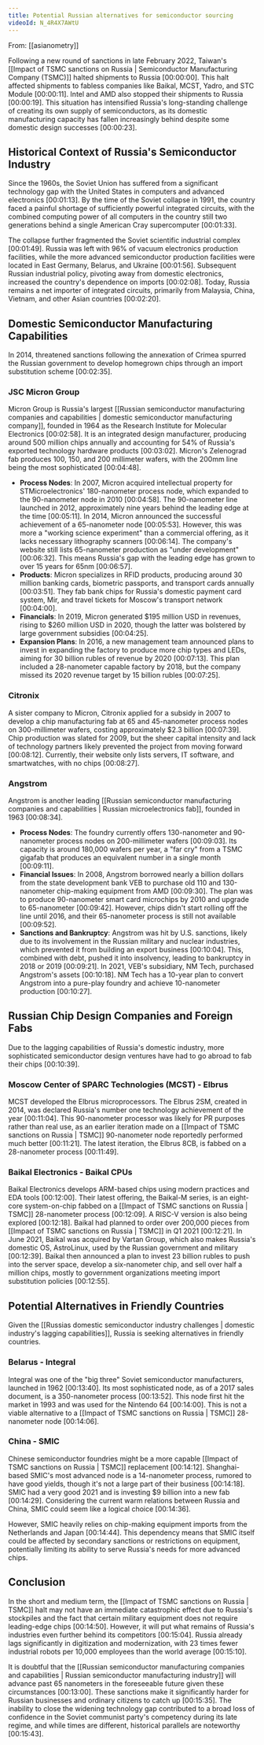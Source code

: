 ```yaml
---
title: Potential Russian alternatives for semiconductor sourcing
videoId: N_4R4X7AWtU
---
```


From: [[asianometry]] <br/> 

Following a new round of sanctions in late February 2022, Taiwan's [[Impact of TSMC sanctions on Russia | Semiconductor Manufacturing Company (TSMC)]] halted shipments to Russia <a class="yt-timestamp" data-t="00:00:00">[00:00:00]</a>. This halt affected shipments to fabless companies like Baikal, MCST, Yadro, and STC Module <a class="yt-timestamp" data-t="00:00:11">[00:00:11]</a>. Intel and AMD also stopped their shipments to Russia <a class="yt-timestamp" data-t="00:00:19">[00:00:19]</a>. This situation has intensified Russia's long-standing challenge of creating its own supply of semiconductors, as its domestic manufacturing capacity has fallen increasingly behind despite some domestic design successes <a class="yt-timestamp" data-t="00:00:23">[00:00:23]</a>.

## Historical Context of Russia's Semiconductor Industry
Since the 1960s, the Soviet Union has suffered from a significant technology gap with the United States in computers and advanced electronics <a class="yt-timestamp" data-t="00:01:13">[00:01:13]</a>. By the time of the Soviet collapse in 1991, the country faced a painful shortage of sufficiently powerful integrated circuits, with the combined computing power of all computers in the country still two generations behind a single American Cray supercomputer <a class="yt-timestamp" data-t="00:01:33">[00:01:33]</a>.

The collapse further fragmented the Soviet scientific industrial complex <a class="yt-timestamp" data-t="00:01:49">[00:01:49]</a>. Russia was left with 96% of vacuum electronics production facilities, while the more advanced semiconductor production facilities were located in East Germany, Belarus, and Ukraine <a class="yt-timestamp" data-t="00:01:56">[00:01:56]</a>. Subsequent Russian industrial policy, pivoting away from domestic electronics, increased the country's dependence on imports <a class="yt-timestamp" data-t="00:02:08">[00:02:08]</a>. Today, Russia remains a net importer of integrated circuits, primarily from Malaysia, China, Vietnam, and other Asian countries <a class="yt-timestamp" data-t="00:02:20">[00:02:20]</a>.

## Domestic Semiconductor Manufacturing Capabilities
In 2014, threatened sanctions following the annexation of Crimea spurred the Russian government to develop homegrown chips through an import substitution scheme <a class="yt-timestamp" data-t="00:02:35">[00:02:35]</a>.

### JSC Micron Group
Micron Group is Russia's largest [[Russian semiconductor manufacturing companies and capabilities | domestic semiconductor manufacturing company]], founded in 1964 as the Research Institute for Molecular Electronics <a class="yt-timestamp" data-t="00:02:58">[00:02:58]</a>. It is an integrated design manufacturer, producing around 500 million chips annually and accounting for 54% of Russia's exported technology hardware products <a class="yt-timestamp" data-t="00:03:02">[00:03:02]</a>. Micron's Zelenograd fab produces 100, 150, and 200 millimeter wafers, with the 200mm line being the most sophisticated <a class="yt-timestamp" data-t="00:04:48">[00:04:48]</a>.

*   **Process Nodes**: In 2007, Micron acquired intellectual property for STMicroelectronics' 180-nanometer process node, which expanded to the 90-nanometer node in 2010 <a class="yt-timestamp" data-t="00:04:58">[00:04:58]</a>. The 90-nanometer line launched in 2012, approximately nine years behind the leading edge at the time <a class="yt-timestamp" data-t="00:05:11">[00:05:11]</a>. In 2014, Micron announced the successful achievement of a 65-nanometer node <a class="yt-timestamp" data-t="00:05:53">[00:05:53]</a>. However, this was more a "working science experiment" than a commercial offering, as it lacks necessary lithography scanners <a class="yt-timestamp" data-t="00:06:14">[00:06:14]</a>. The company's website still lists 65-nanometer production as "under development" <a class="yt-timestamp" data-t="00:06:32">[00:06:32]</a>. This means Russia's gap with the leading edge has grown to over 15 years for 65nm <a class="yt-timestamp" data-t="00:06:57">[00:06:57]</a>.
*   **Products**: Micron specializes in RFID products, producing around 30 million banking cards, biometric passports, and transport cards annually <a class="yt-timestamp" data-t="00:03:51">[00:03:51]</a>. They fab bank chips for Russia's domestic payment card system, Mir, and travel tickets for Moscow's transport network <a class="yt-timestamp" data-t="00:04:00">[00:04:00]</a>.
*   **Financials**: In 2019, Micron generated $195 million USD in revenues, rising to $260 million USD in 2020, though the latter was bolstered by large government subsidies <a class="yt-timestamp" data-t="00:04:25">[00:04:25]</a>.
*   **Expansion Plans**: In 2016, a new management team announced plans to invest in expanding the factory to produce more chip types and LEDs, aiming for 30 billion rubles of revenue by 2020 <a class="yt-timestamp" data-t="00:07:13">[00:07:13]</a>. This plan included a 28-nanometer capable factory by 2018, but the company missed its 2020 revenue target by 15 billion rubles <a class="yt-timestamp" data-t="00:07:25">[00:07:25]</a>.

### Citronix
A sister company to Micron, Citronix applied for a subsidy in 2007 to develop a chip manufacturing fab at 65 and 45-nanometer process nodes on 300-millimeter wafers, costing approximately $2.3 billion <a class="yt-timestamp" data-t="00:07:39">[00:07:39]</a>. Chip production was slated for 2009, but the sheer capital intensity and lack of technology partners likely prevented the project from moving forward <a class="yt-timestamp" data-t="00:08:12">[00:08:12]</a>. Currently, their website only lists servers, IT software, and smartwatches, with no chips <a class="yt-timestamp" data-t="00:08:27">[00:08:27]</a>.

### Angstrom
Angstrom is another leading [[Russian semiconductor manufacturing companies and capabilities | Russian microelectronics fab]], founded in 1963 <a class="yt-timestamp" data-t="00:08:34">[00:08:34]</a>.

*   **Process Nodes**: The foundry currently offers 130-nanometer and 90-nanometer process nodes on 200-millimeter wafers <a class="yt-timestamp" data-t="00:09:03">[00:09:03]</a>. Its capacity is around 180,000 wafers per year, a "far cry" from a TSMC gigafab that produces an equivalent number in a single month <a class="yt-timestamp" data-t="00:09:11">[00:09:11]</a>.
*   **Financial Issues**: In 2008, Angstrom borrowed nearly a billion dollars from the state development bank VEB to purchase old 110 and 130-nanometer chip-making equipment from AMD <a class="yt-timestamp" data-t="00:09:30">[00:09:30]</a>. The plan was to produce 90-nanometer smart card microchips by 2010 and upgrade to 65-nanometer <a class="yt-timestamp" data-t="00:09:42">[00:09:42]</a>. However, chips didn't start rolling off the line until 2016, and their 65-nanometer process is still not available <a class="yt-timestamp" data-t="00:09:52">[00:09:52]</a>.
*   **Sanctions and Bankruptcy**: Angstrom was hit by U.S. sanctions, likely due to its involvement in the Russian military and nuclear industries, which prevented it from building an export business <a class="yt-timestamp" data-t="00:10:04">[00:10:04]</a>. This, combined with debt, pushed it into insolvency, leading to bankruptcy in 2018 or 2019 <a class="yt-timestamp" data-t="00:09:21">[00:09:21]</a>. In 2021, VEB's subsidiary, NM Tech, purchased Angstrom's assets <a class="yt-timestamp" data-t="00:10:18">[00:10:18]</a>. NM Tech has a 10-year plan to convert Angstrom into a pure-play foundry and achieve 10-nanometer production <a class="yt-timestamp" data-t="00:10:27">[00:10:27]</a>.

## Russian Chip Design Companies and Foreign Fabs
Due to the lagging capabilities of Russia's domestic industry, more sophisticated semiconductor design ventures have had to go abroad to fab their chips <a class="yt-timestamp" data-t="00:10:39">[00:10:39]</a>.

### Moscow Center of SPARC Technologies (MCST) - Elbrus
MCST developed the Elbrus microprocessors. The Elbrus 2SM, created in 2014, was declared Russia's number one technology achievement of the year <a class="yt-timestamp" data-t="00:11:04">[00:11:04]</a>. This 90-nanometer processor was likely for PR purposes rather than real use, as an earlier iteration made on a [[Impact of TSMC sanctions on Russia | TSMC]] 90-nanometer node reportedly performed much better <a class="yt-timestamp" data-t="00:11:21">[00:11:21]</a>. The latest iteration, the Elbrus 8CB, is fabbed on a 28-nanometer process <a class="yt-timestamp" data-t="00:11:49">[00:11:49]</a>.

### Baikal Electronics - Baikal CPUs
Baikal Electronics develops ARM-based chips using modern practices and EDA tools <a class="yt-timestamp" data-t="00:12:00">[00:12:00]</a>. Their latest offering, the Baikal-M series, is an eight-core system-on-chip fabbed on a [[Impact of TSMC sanctions on Russia | TSMC]] 28-nanometer process <a class="yt-timestamp" data-t="00:12:09">[00:12:09]</a>. A RISC-V version is also being explored <a class="yt-timestamp" data-t="00:12:18">[00:12:18]</a>. Baikal had planned to order over 200,000 pieces from [[Impact of TSMC sanctions on Russia | TSMC]] in Q1 2021 <a class="yt-timestamp" data-t="00:12:21">[00:12:21]</a>. In June 2021, Baikal was acquired by Vartan Group, which also makes Russia's domestic OS, AstroLinux, used by the Russian government and military <a class="yt-timestamp" data-t="00:12:39">[00:12:39]</a>. Baikal then announced a plan to invest 23 billion rubles to push into the server space, develop a six-nanometer chip, and sell over half a million chips, mostly to government organizations meeting import substitution policies <a class="yt-timestamp" data-t="00:12:55">[00:12:55]</a>.

## Potential Alternatives in Friendly Countries

Given the [[Russias domestic semiconductor industry challenges | domestic industry's lagging capabilities]], Russia is seeking alternatives in friendly countries.

### Belarus - Integral
Integral was one of the "big three" Soviet semiconductor manufacturers, launched in 1962 <a class="yt-timestamp" data-t="00:13:40">[00:13:40]</a>. Its most sophisticated node, as of a 2017 sales document, is a 350-nanometer process <a class="yt-timestamp" data-t="00:13:52">[00:13:52]</a>. This node first hit the market in 1993 and was used for the Nintendo 64 <a class="yt-timestamp" data-t="00:14:00">[00:14:00]</a>. This is not a viable alternative to a [[Impact of TSMC sanctions on Russia | TSMC]] 28-nanometer node <a class="yt-timestamp" data-t="00:14:06">[00:14:06]</a>.

### China - SMIC
Chinese semiconductor foundries might be a more capable [[Impact of TSMC sanctions on Russia | TSMC]] replacement <a class="yt-timestamp" data-t="00:14:12">[00:14:12]</a>. Shanghai-based SMIC's most advanced node is a 14-nanometer process, rumored to have good yields, though it's not a large part of their business <a class="yt-timestamp" data-t="00:14:18">[00:14:18]</a>. SMIC had a very good 2021 and is investing $9 billion into a new fab <a class="yt-timestamp" data-t="00:14:29">[00:14:29]</a>. Considering the current warm relations between Russia and China, SMIC could seem like a logical choice <a class="yt-timestamp" data-t="00:14:36">[00:14:36]</a>.

However, SMIC heavily relies on chip-making equipment imports from the Netherlands and Japan <a class="yt-timestamp" data-t="00:14:44">[00:14:44]</a>. This dependency means that SMIC itself could be affected by secondary sanctions or restrictions on equipment, potentially limiting its ability to serve Russia's needs for more advanced chips.

## Conclusion
In the short and medium term, the [[Impact of TSMC sanctions on Russia | TSMC]] halt may not have an immediate catastrophic effect due to Russia's stockpiles and the fact that certain military equipment does not require leading-edge chips <a class="yt-timestamp" data-t="00:14:50">[00:14:50]</a>. However, it will put what remains of Russia's industries even further behind its competitors <a class="yt-timestamp" data-t="00:15:04">[00:15:04]</a>. Russia already lags significantly in digitization and modernization, with 23 times fewer industrial robots per 10,000 employees than the world average <a class="yt-timestamp" data-t="00:15:10">[00:15:10]</a>.

It is doubtful that the [[Russian semiconductor manufacturing companies and capabilities | Russian semiconductor manufacturing industry]] will advance past 65 nanometers in the foreseeable future given these circumstances <a class="yt-timestamp" data-t="00:13:00">[00:13:00]</a>. These sanctions make it significantly harder for Russian businesses and ordinary citizens to catch up <a class="yt-timestamp" data-t="00:15:35">[00:15:35]</a>. The inability to close the widening technology gap contributed to a broad loss of confidence in the Soviet communist party's competency during its late regime, and while times are different, historical parallels are noteworthy <a class="yt-timestamp" data-t="00:15:43">[00:15:43]</a>.